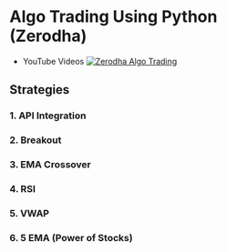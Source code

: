 
# Algo Trading Using Python (Zerodha)

- YouTube Videos
[![Zerodha Algo Trading](https://img.youtube.com/vi/G20BYytYtz4/0.jpg)](https://www.youtube.com/watch?v=G20BYytYtz4&list=PLf6bwte-_HkKSwcASuhhDhiyn0hcHb8vN)

## Strategies

### 1. API Integration
### 2. Breakout 
### 3. EMA Crossover
### 4. RSI
### 5. VWAP
### 6. 5 EMA (Power of Stocks)

